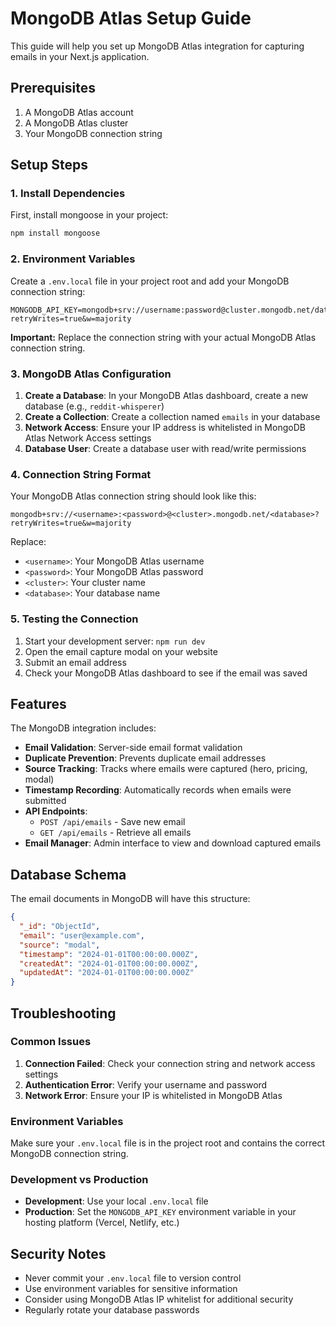 # MongoDB Atlas Setup Guide

This guide will help you set up MongoDB Atlas integration for capturing emails in your Next.js application.

## Prerequisites

1. A MongoDB Atlas account
2. A MongoDB Atlas cluster
3. Your MongoDB connection string

## Setup Steps

### 1. Install Dependencies

First, install mongoose in your project:

```bash
npm install mongoose
```

### 2. Environment Variables

Create a `.env.local` file in your project root and add your MongoDB connection string:

```env
MONGODB_API_KEY=mongodb+srv://username:password@cluster.mongodb.net/database?retryWrites=true&w=majority
```

**Important:** Replace the connection string with your actual MongoDB Atlas connection string.

### 3. MongoDB Atlas Configuration

1. **Create a Database**: In your MongoDB Atlas dashboard, create a new database (e.g., `reddit-whisperer`)
2. **Create a Collection**: Create a collection named `emails` in your database
3. **Network Access**: Ensure your IP address is whitelisted in MongoDB Atlas Network Access settings
4. **Database User**: Create a database user with read/write permissions

### 4. Connection String Format

Your MongoDB Atlas connection string should look like this:
```
mongodb+srv://<username>:<password>@<cluster>.mongodb.net/<database>?retryWrites=true&w=majority
```

Replace:
- `<username>`: Your MongoDB Atlas username
- `<password>`: Your MongoDB Atlas password
- `<cluster>`: Your cluster name
- `<database>`: Your database name

### 5. Testing the Connection

1. Start your development server: `npm run dev`
2. Open the email capture modal on your website
3. Submit an email address
4. Check your MongoDB Atlas dashboard to see if the email was saved

## Features

The MongoDB integration includes:

- **Email Validation**: Server-side email format validation
- **Duplicate Prevention**: Prevents duplicate email addresses
- **Source Tracking**: Tracks where emails were captured (hero, pricing, modal)
- **Timestamp Recording**: Automatically records when emails were submitted
- **API Endpoints**: 
  - `POST /api/emails` - Save new email
  - `GET /api/emails` - Retrieve all emails
- **Email Manager**: Admin interface to view and download captured emails

## Database Schema

The email documents in MongoDB will have this structure:

```json
{
  "_id": "ObjectId",
  "email": "user@example.com",
  "source": "modal",
  "timestamp": "2024-01-01T00:00:00.000Z",
  "createdAt": "2024-01-01T00:00:00.000Z",
  "updatedAt": "2024-01-01T00:00:00.000Z"
}
```

## Troubleshooting

### Common Issues

1. **Connection Failed**: Check your connection string and network access settings
2. **Authentication Error**: Verify your username and password
3. **Network Error**: Ensure your IP is whitelisted in MongoDB Atlas

### Environment Variables

Make sure your `.env.local` file is in the project root and contains the correct MongoDB connection string.

### Development vs Production

- **Development**: Use your local `.env.local` file
- **Production**: Set the `MONGODB_API_KEY` environment variable in your hosting platform (Vercel, Netlify, etc.)

## Security Notes

- Never commit your `.env.local` file to version control
- Use environment variables for sensitive information
- Consider using MongoDB Atlas IP whitelist for additional security
- Regularly rotate your database passwords 